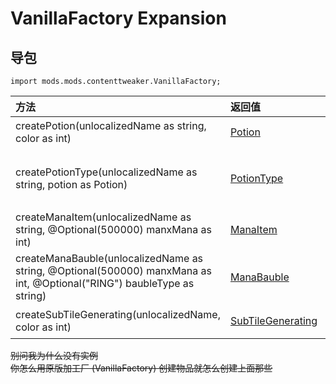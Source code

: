 # VanillaFactory Expansion

## 导包

```zenscript
import mods.mods.contenttweaker.VanillaFactory;
```

| 方法                                                           | 返回值      | 描述 |
| :------------------------------------------------------------ | :--------- | ---- |
| createPotion(unlocalizedName as string, color as int)         | [Potion](https://github.com/ikexing-cn/RandomTweaker/blob/master/wiki/en_us/modSupport/ContentTweaker/Potion.md) | 创建一个 Potion |
| createPotionType(unlocalizedName as string, potion as Potion) | [PotionType](https://github.com/ikexing-cn/RandomTweaker/blob/master/wiki/en_us/modSupport/ContentTweaker/PotionType.md) | 创建一个 PotionType 药水瓶属于这一类 |
| createManaItem(unlocalizedName as string, @Optional(500000) manxMana as int) | [ManaItem](https://github.com/ikexing-cn/RandomTweaker/blob/master/wiki/en_us/modSupport/ContentTweaker/ManaItem.md) | 创建一个魔力物品 |
| createManaBauble(unlocalizedName as string, @Optional(500000) manxMana as int, @Optional("RING") baubleType as string) | [ManaBauble](https://github.com/ikexing-cn/RandomTweaker/blob/master/wiki/en_us/modSupport/ContentTweaker/ManaBauble/ManaBauble.md) | 创建一个魔力饰品
| createSubTileGenerating(unlocalizedName, color as int) | [SubTileGenerating](https://github.com/ikexing-cn/RandomTweaker/blob/master/wiki/en_us/modSupport/ContentTweaker/SubTileGenerating/SubTileGenerating.md) | 创建一个产魔花 |

~~别问我为什么没有实例~~  
~~你怎么用原版加工厂 (VanillaFactory) 创建物品就怎么创建上面那些~~
